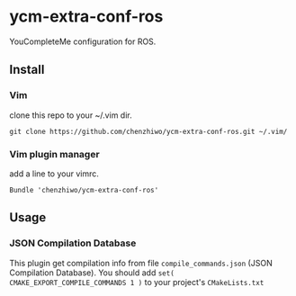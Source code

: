 # ycm-extra-conf-ros
YouCompleteMe configuration for ROS.

## Install

### Vim
clone this repo to your ~/.vim dir.
```
git clone https://github.com/chenzhiwo/ycm-extra-conf-ros.git ~/.vim/
```

### Vim plugin manager
add a line to your vimrc.
```
Bundle 'chenzhiwo/ycm-extra-conf-ros'
```

## Usage

### JSON Compilation Database
This plugin get compilation info from file ``compile_commands.json`` (JSON Compilation Database). You should add ``set( CMAKE_EXPORT_COMPILE_COMMANDS 1 )`` to your project's ``CMakeLists.txt``

